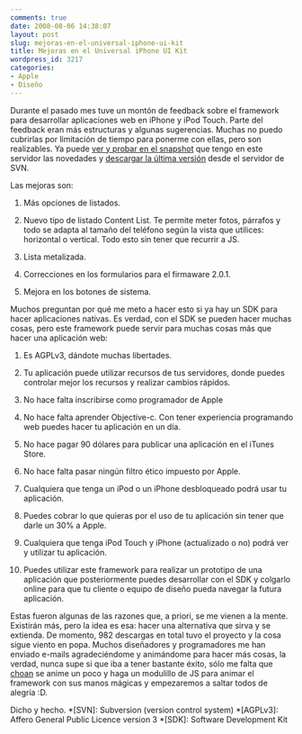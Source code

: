 ```yaml
---
comments: true
date: 2008-08-06 14:38:07
layout: post
slug: mejoras-en-el-universal-iphone-ui-kit
title: Mejoras en el Universal iPhone UI Kit
wordpress_id: 3217
categories:
- Apple
- Diseño
---
```


Durante el pasado mes tuve un montón de feedback sobre el framework para desarrollar aplicaciones web en iPhone y iPod Touch. Parte del feedback eran más estructuras y algunas sugerencias. Muchas no puedo cubrirlas por limitación de tiempo para ponerme con ellas, pero son realizables. Ya puede [ver y probar en el snapshot](http://www.minid.net/iphone/) que tengo en este servidor las novedades y [descargar la última versión](http://code.google.com/p/iphone-universal/source/checkout) desde el servidor de SVN.





Las mejoras son:






	
  1. Más opciones de listados.

	
  2. Nuevo tipo de listado Content List. Te permite meter fotos, párrafos y todo se adapta al tamaño del teléfono según la vista que utilices: horizontal o vertical. Todo esto sin tener que recurrir a JS.

	
  3. Lista metalizada.

	
  4. Correcciones en los formularios para el firmaware 2.0.1.

	
  5. Mejora en los botones de sistema.





Muchos preguntan por qué me meto a hacer esto si ya hay un SDK para hacer aplicaciones nativas. Es verdad, con el SDK se pueden hacer muchas cosas, pero este framework puede servir para muchas cosas más que hacer una aplicación web:






	
  1. Es AGPLv3, dándote muchas libertades.

	
  2. Tu aplicación puede utilizar recursos de tus servidores, donde puedes controlar mejor los recursos y realizar cambios rápidos.

	
  3. No hace falta inscribirse como programador de Apple

	
  4. No hace falta aprender Objective-c. Con tener experiencia programando web puedes hacer tu aplicación en un día.

	
  5. No hace pagar 90 dólares para publicar una aplicación en el iTunes Store.

	
  6. No hace falta pasar ningún filtro ético impuesto por Apple.

	
  7. Cualquiera que tenga un iPod o un iPhone desbloqueado podrá usar tu aplicación.

	
  8. Puedes cobrar lo que quieras por el uso de tu aplicación sin tener que darle un 30% a Apple.

	
  9. Cualquiera que tenga iPod Touch y iPhone (actualizado o no) podrá ver y utilizar tu aplicación.

	
  10. Puedes utilizar este framework para realizar un prototipo de una aplicación que posteriormente puedes desarrollar con el SDK y colgarlo online para que tu cliente o equipo de diseño pueda navegar la futura aplicación.





Estas fueron algunas de las razones que, a priori, se me vienen a la mente. Existirán más, pero la idea es esa: hacer una alternativa que sirva y se extienda. De momento, 982 descargas en total tuvo el proyecto y la cosa sigue viento en popa. Muchos diseñadores y programadores me han enviado e-mails agradeciéndome y animándome para hacer más cosas, la verdad, nunca supe si que iba a tener bastante éxito, sólo me falta que [choan](http://dizque.lacalabaza.net/) se anime un poco y haga un modulillo de JS para animar el framework con sus manos mágicas y empezaremos a saltar todos de alegría :D.





Dicho y hecho.
  *[SVN]: Subversion (version control system)
  *[AGPLv3]: Affero General Public Licence version 3
  *[SDK]: Software Development Kit
